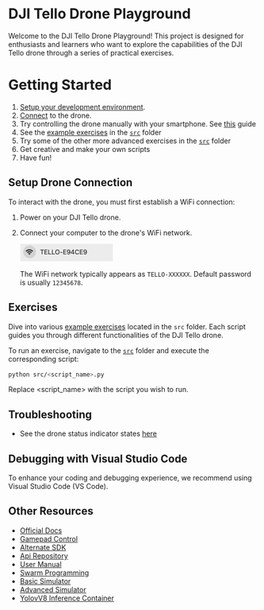 # DJI Tello Drone Playground

Welcome to the DJI Tello Drone Playground! This project is designed for enthusiasts and learners who want to explore the capabilities of the DJI Tello drone through a series of practical exercises.

# Getting Started

1. [Setup your development environment](./docs/setting_up_the_environment.md).
2. [Connect](#setup-drone-connection) to the drone.
3. Try controlling the drone manually with your smartphone. See [this](./docs/manual_control_with_smartphone.md) guide
4. See the [example exercises](./src/examples) in the [`src`](./src/) folder
5. Try some of the other more advanced exercises in the [`src`](./src/) folder
6. Get creative and make your own scripts
7. Have fun!

## Setup Drone Connection

To interact with the drone, you must first establish a WiFi connection:

1. Power on your DJI Tello drone.
2. Connect your computer to the drone's WiFi network.

    ![Connecting to Tello WiFi](./docs/images/trello_wifi.png)

    The WiFi network typically appears as `TELLO-XXXXXX`. Default password is usually `12345678`.

## Exercises

Dive into various [example exercises](./src/examples) located in the `src` folder. Each script guides you through different functionalities of the DJI Tello drone.

To run an exercise, navigate to the [`src`](./src/)  folder and execute the corresponding script:

```bash
python src/<script_name>.py
```

Replace <script_name> with the script you wish to run.

## Troubleshooting

- See the drone status indicator states [here](./docs/drone_status_indicator_states.md)

## Debugging with Visual Studio Code

To enhance your coding and debugging experience, we recommend using Visual Studio Code (VS Code). 

## Other Resources

- [Official Docs](https://dl-cdn.ryzerobotics.com/downloads/tello/20180910/Tello%20SDK%20Documentation%20EN_1.3.pdf)
- [Gamepad Control](https://github.com/cozmobotics/Tello-Swarm-Gamepad)
- [Alternate SDK](https://github.com/ErnGusMik/python-tello/tree/main)
- [Api Repository](https://github.com/honglan3/dji-sdk-DJITelloPy?tab=readme-ov-file)
- [User Manual](https://dl-cdn.ryzerobotics.com/downloads/Tello/20180212/Tello+User+Manual+v1.0_EN_2.12.pdf)
- [Swarm Programming](https://drive.google.com/file/d/1vV73j8Axua5dT8gTwts66TzexJLJBqKR/view)
- [Basic Simulator](https://github.com/Fireline-Science/tello_sim)
- [Advanced Simulator](https://dev.droneblocks.io/simulator.html)
- [YolovV8 Inference Container](https://github.com/anjrew/yolo-v8-inference-container/tree/main?tab=readme-ov-file)